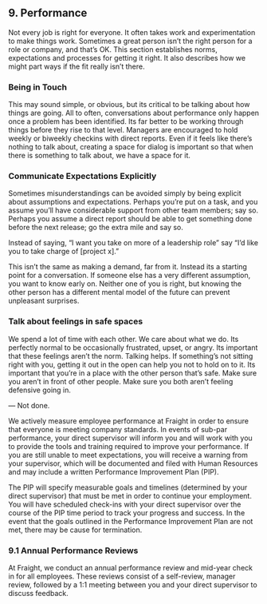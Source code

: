 ## 9. Performance

Not every job is right for everyone. It often takes work and experimentation to make things work. Sometimes a great person isn’t the right person for a role or company, and that’s OK. This section establishes norms, expectations and processes for getting it right. It also describes how we might part ways if the fit really isn’t there.

### Being in Touch
This may sound simple, or obvious, but its critical to be talking about how things are going. All to often, conversations about performance only happen once a problem has been identified. Its far better to be working through things before they rise to that level. Managers are encouraged to hold weekly or biweekly checkins with direct reports. Even if it feels like there’s nothing to talk about, creating a space for dialog is important so that when there is something to talk about, we have a space for it.

### Communicate Expectations Explicitly
Sometimes misunderstandings can be avoided simply by being explicit about assumptions and expectations. Perhaps you’re put on a task, and you assume you’ll have considerable support from other team members; say so. Perhaps you assume a direct report should be able to get something done before the next release; go the extra mile and say so.

Instead of saying, “I want you take on more of a leadership role” say “I’d like you to take charge of [project x].”

This isn’t the same as making a demand, far from it. Instead its a starting point for a conversation. If someone else has a very different assumption, you want to know early on. Neither one of you is right, but knowing the other person has a different mental model of the future can prevent unpleasant surprises.

### Talk about feelings in safe spaces
We spend a lot of time with each other. We care about what we do. Its perfectly normal to be occasionally frustrated, upset, or angry. Its important that these feelings aren’t the norm. Talking helps. If something’s not sitting right with you, getting it out in the open can help you not to hold on to it. Its important that you’re in a place with the other person that’s safe. Make sure you aren’t in front of other people. Make sure you both aren’t feeling defensive going in.

—
Not done.


We actively measure employee performance at Fraight in order to ensure that everyone is meeting company standards. In events of sub-par performance, your direct supervisor will inform you and will work with you to provide the tools and training required to improve your performance. If you are still unable to meet expectations, you will receive a warning from your supervisor, which will be documented and filed with Human Resources and may include a written Performance Improvement Plan (PIP).

The PIP will specify measurable goals and timelines (determined by your direct supervisor) that must be met in order to continue your employment. You will have scheduled check-ins with your direct supervisor over the course of the PIP time period to track your progress and success. In the event that the goals outlined in the Performance Improvement Plan are not met, there may be cause for termination.

### 9.1 Annual Performance Reviews

At Fraight, we conduct an annual performance review and mid-year check in for all employees. These reviews consist of a self-review, manager review, followed by a 1:1 meeting between you and your direct supervisor to discuss feedback.
